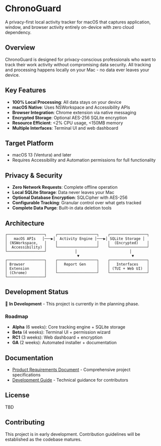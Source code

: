 # ChronoGuard

A privacy-first local activity tracker for macOS that captures application, window, and browser activity entirely on-device with zero cloud dependency.

## Overview

ChronoGuard is designed for privacy-conscious professionals who want to track their work activity without compromising data security. All tracking and processing happens locally on your Mac - no data ever leaves your device.

## Key Features

- **100% Local Processing**: All data stays on your device
- **macOS Native**: Uses NSWorkspace and Accessibility APIs
- **Browser Integration**: Chrome extension via native messaging
- **Encrypted Storage**: Optional AES-256 SQLite encryption
- **Resource Efficient**: <2% CPU usage, <150MB memory
- **Multiple Interfaces**: Terminal UI and web dashboard

## Target Platform

- macOS 13 (Ventura) and later
- Requires Accessibility and Automation permissions for full functionality

## Privacy & Security

- **Zero Network Requests**: Complete offline operation
- **Local SQLite Storage**: Data never leaves your Mac
- **Optional Database Encryption**: SQLCipher with AES-256
- **Configurable Tracking**: Granular control over what gets tracked
- **Complete Data Purge**: Built-in data deletion tools

## Architecture

```
┌─────────────────┐    ┌──────────────────┐    ┌─────────────────┐
│   macOS APIs   │───▶│  Activity Engine │───▶│ SQLite Storage │
│ (NSWorkspace,   │    │                  │    │  (Encrypted)    │
│  Accessibility) │    └──────────────────┘    └─────────────────┘
└─────────────────┘             │                        │
                                 ▼                        ▼
┌─────────────────┐    ┌──────────────────┐    ┌─────────────────┐
│ Browser         │    │   Report Gen     │    │   Interfaces    │
│ Extension       │    │                  │    │ (TUI + Web UI)  │
│ (Chrome)        │    └──────────────────┘    └─────────────────┘
└─────────────────┘
```

## Development Status

🚧 **In Development** - This project is currently in the planning phase.

### Roadmap

- **Alpha** (6 weeks): Core tracking engine + SQLite storage
- **Beta** (4 weeks): Terminal UI + permission wizard  
- **RC1** (3 weeks): Web dashboard + encryption
- **GA** (2 weeks): Automated installer + documentation

## Documentation

- [Product Requirements Document](PRD.md) - Comprehensive project specifications
- [Development Guide](CLAUDE.md) - Technical guidance for contributors

## License

TBD

## Contributing

This project is in early development. Contribution guidelines will be established as the codebase matures.